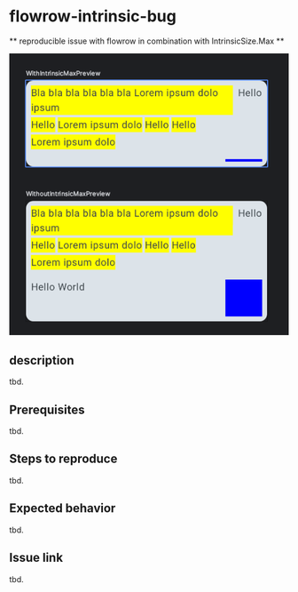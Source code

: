 # flowrow-intrinsic-bug

** reproducible issue with flowrow in combination with IntrinsicSize.Max **

![image](/images/bug-preview.png)

## description

tbd.

## Prerequisites

tbd.

## Steps to reproduce

tbd.

## Expected behavior

tbd.

## Issue link

tbd.